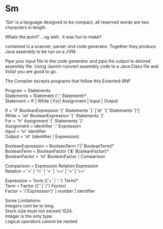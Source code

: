 # Sm
'Sm' is a language designed to be compact, all reserved words are
two characters in length.

Whats the point? ...ug well.. it was fun to make?

contained is a scanner, parser and code generator. Together they
produce Java assembly to be run on a JVM.

Pipe your input file to the code generator and pipe the output to 
desired assembly file. Using Jasmin convert assembly code to a Java 
Class file and Voila! you are good to go.

The Compiler excepts programs that follow this 
Extented-BNF

Program = Statements  
Statements = Statement (';' Statement)*  
Statement = If | While | For| Assignment | Input | Output  

If = 'if' BooleanExpression '{' Statements '}' ['el' '{' Statements '}']  
While = 'wl' BooleanExpression '{' Statements '}'  
For = 'fr' Assignment '{' Statements '}'  
Assignment = identifier ':' Expression  
Input = 'in' identifier  
Output = 'ot' (identifier | Expression)  

BooleanExpression = BooleanTerm ('|' BooleanTerm)*  
BooleanTerm = BooleanFactor ('&' BooleanFactor)*  
BooleanFactor = 'nt' BooleanFactor | Comparison  

Comparison = Expression Relation Expression  
Relation = '=' | '!=' | '<' | '<=' | '>' | '>='  

Expression = Term (('+' | '-') Term)*  
Term = Factor (('*' | '/') Factor)*  
Factor = '('Expression')' | number | identifier  

Some Limitations:  
Integers cant be to long.  
Stack size must not exceed 1024.  
Integer is the only type.  
Logical operators cannot be nested.  
